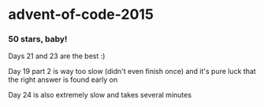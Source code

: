 # advent-of-code-2015

### 50 stars, baby!

Days 21 and 23 are the best :)

Day 19 part 2 is way too slow (didn't even finish once) and it's pure luck that the right answer is found early on

Day 24 is also extremely slow and takes several minutes
